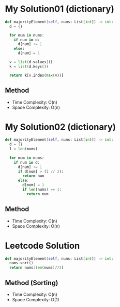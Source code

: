 # My Solution01 (dictionary)
```Python
def majorityElement(self, nums: List[int]) -> int:
  d = {}

  for num in nums:
    if num in d:
      d[num] += 1
    else:
      d[num] = 1

  v = list(d.values())
  k = list(d.keys())

  return k[v.index(max(v))]
```

## Method
- Time Complexity: O(n)
- Space Complexity: O(n)

# My Solution02 (dictionary)
```Python
def majorityElement(self, nums: List[int]) -> int:
  d = {}
  l = len(nums)
      
  for num in nums:
    if num in d:
      d[num] += 1
      if d[num] > (l // 2):
        return num
      else:
        d[num] = 1
        if len(nums) == 1:
          return num
```

## Method
- Time Complexity: O(n)
- Space Complexity: O(n)

# Leetcode Solution
```Python
def majorityElement(self, nums: List[int]) -> int:
  nums.sort()
  return nums[len(nums)//2]
```

## Method (Sorting)
- Time Complexity: O(n)
- Space Complexity: O(1)

